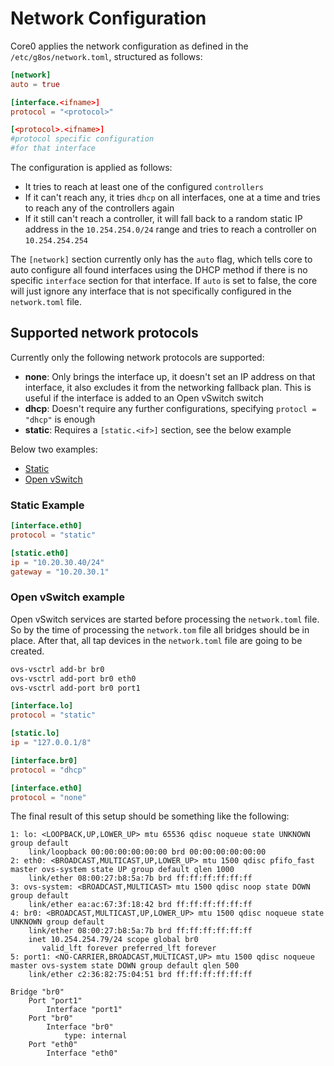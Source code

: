 # Network Configuration

Core0 applies the network configuration as defined in the `/etc/g8os/network.toml`, structured as follows:

```toml
[network]
auto = true

[interface.<ifname>]
protocol = "<protocol>"

[<protocol>.<ifname>]
#protocol specific configuration
#for that interface
```

The configuration is applied as follows:

- It tries to reach at least one of the configured `controllers`
- If it can't reach any, it tries `dhcp` on all interfaces, one at a time and tries to reach any of the controllers again
- If it still can't reach a controller, it will fall back to a random static IP address in the `10.254.254.0/24` range and tries to reach a controller on `10.254.254.254`

The `[network]` section currently only has the `auto` flag, which tells core to auto configure all found interfaces using the DHCP method if there is no specific `interface` section for that interface. If `auto` is set to false, the core will just ignore any interface that is not specifically configured in the `network.toml` file.


## Supported network protocols

Currently only the following network protocols are supported:

- **none**: Only brings the interface up, it doesn't set an IP address on that interface, it also excludes it from the networking fallback plan. This is useful if the interface is added to an Open vSwitch switch
- **dhcp**: Doesn't require any further configurations, specifying `protocl = "dhcp"` is enough
- **static**: Requires a `[static.<if>]` section, see the below example

Below two examples:

- [Static](#static)
- [Open vSwitch](#ovs)


<a id="static"></a>
### Static Example

```toml
[interface.eth0]
protocol = "static"

[static.eth0]
ip = "10.20.30.40/24"
gateway = "10.20.30.1"
```


<a id="ovs"></a>
### Open vSwitch example

Open vSwitch services are started before processing the `network.toml` file. So by the time of processing the `network.tom` file all bridges should be in place. After that, all tap devices in the `network.toml` file are going to be created.

```bash
ovs-vsctrl add-br br0
ovs-vsctrl add-port br0 eth0
ovs-vsctrl add-port br0 port1
```

```toml
[interface.lo]
protocol = "static"

[static.lo]
ip = "127.0.0.1/8"

[interface.br0]
protocol = "dhcp"

[interface.eth0]
protocol = "none"
```

The final result of this setup should be something like the following:

```
1: lo: <LOOPBACK,UP,LOWER_UP> mtu 65536 qdisc noqueue state UNKNOWN group default
    link/loopback 00:00:00:00:00:00 brd 00:00:00:00:00:00
2: eth0: <BROADCAST,MULTICAST,UP,LOWER_UP> mtu 1500 qdisc pfifo_fast master ovs-system state UP group default qlen 1000
    link/ether 08:00:27:b8:5a:7b brd ff:ff:ff:ff:ff:ff
3: ovs-system: <BROADCAST,MULTICAST> mtu 1500 qdisc noop state DOWN group default
    link/ether ea:ac:67:3f:18:42 brd ff:ff:ff:ff:ff:ff
4: br0: <BROADCAST,MULTICAST,UP,LOWER_UP> mtu 1500 qdisc noqueue state UNKNOWN group default
    link/ether 08:00:27:b8:5a:7b brd ff:ff:ff:ff:ff:ff
    inet 10.254.254.79/24 scope global br0
       valid_lft forever preferred_lft forever
5: port1: <NO-CARRIER,BROADCAST,MULTICAST,UP> mtu 1500 qdisc noqueue master ovs-system state DOWN group default qlen 500
    link/ether c2:36:82:75:04:51 brd ff:ff:ff:ff:ff:ff
```

```
Bridge "br0"
    Port "port1"
        Interface "port1"
    Port "br0"
        Interface "br0"
            type: internal
    Port "eth0"
        Interface "eth0"
```
